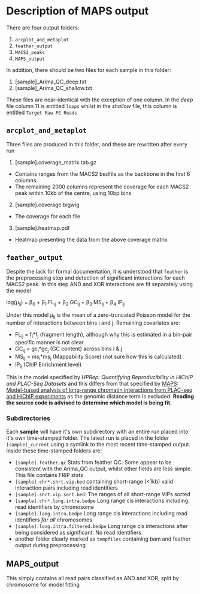 # Description of MAPS output

There are four output folders:

1. `arcplot_and_metaplot`
2. `feather_output`
3. `MACS2_peaks`
4. `MAPS_output`

In addition, there should be two files for each sample in this folder:

1. [sample]_Arima_QC_deep.txt
2. [sample]_Arima_QC_shallow.txt

These files are near-identical with the exception of one column.
In the *deep* file column 11 is entitled `loops` whilst in the *shallow* file, this column is entitled `Target Raw PE Reads`


## `arcplot_and_metaplot`

Three files are produced in this folder, and these are rewritten after every run

1. [sample].coverage_matrix.tab.gz
  + Contains ranges from the MACS2 bedfile as the backbone in the first 6 columns
  + The remaining 2000 columns represent the coverage for each MACS2 peak within 10kb of the centre, using 10bp bins
2. [sample].coverage.bigwig
  + The coverage for each file
3. [sample].heatmap.pdf
  + Heatmap presenting the data from the above coverage matrix

## `feather_output`

Despite the lack for formal documentation, it is understood that `feather` is the preprocessing step and detection of significant interactions for each MACS2 peak.
In this step AND and XOR interactions are fit separately using the model

log(µ<sub>ij</sub>) = β<sub>0</sub> + β<sub>1</sub>.FL<sub>ij</sub> + β<sub>2</sub>.GC<sub>ij</sub> + β<sub>3</sub>.MS<sub>ij</sub> + β<sub>4</sub>.IP<sub>ij</sub>

Under this model µ<sub>ij</sub> is the mean of a zero-truncated Poisson model for the number of interactions between bins i and j.
Remaining covariates are:

- FL<sub>ij</sub> = f<sub>i</sub>*f<sub>j</sub> (fragment length), although why this is estimated in a bin-pair specific manner is not clear
- GC<sub>ij</sub> = gc<sub>i</sub>*gc<sub>j</sub> (GC content) across bins i & j
- MS<sub>ij</sub> = ms<sub>i</sub>*ms<sub>j</sub> (Mappability Score) (not sure how this is calculated)
- IP<sub>ij</sub> (ChIP Enrichment level)

This is the model specified by *HPRep: Quantifying Reproducibility in HiChIP and
PLAC-Seq Datasets* and this differs from that specified by [MAPS: Model-based analysis of long-range chromatin interactions from PLAC-seq and HiChIP experiments](https://journals.plos.org/ploscompbiol/article?id=10.1371/journal.pcbi.1006982#sec028) as the genomic distance term is excluded.
**Reading the source code is advised to determine which model is being fit.**

### Subdirectories

Each **sample** will have it's own subdirectory with an entire run placed into it's own time-stamped folder.
The latest run is placed in the folder `[sample]_current` using a symlink to the most recent time-stamped output.
Inside these time-stamped folders are:

- `[sample].feather.qc` Stats from feather QC. Some appear to be consistent with the Arima_QC output, whilst other fields are less simple. This file contains FRiP stats
- `[sample].chr*.shrt.vip.bed` containing short-range (<1kb) valid interaction pairs including read identifiers
- `[sample].shrt.vip.sort.bed`: The ranges of all short-range VIPs sorted
- `[sample].chr*.long.intra.bedpe` Long range cis interactions including read identifiers by chromosome
- `[sample].long.intra.bedpe` Long range cis interactions including read identifiers *far all* chromosomes
- `[sample].long.intra.filtered.bedpe` Long range cis interactions after being considered as significant. No read identifiers
- another folder clearly marked as `tempfiles` containing bam and feather output during preprocessing


## MAPS_output

This simply contains all read pairs classified as AND and XOR, split by chromosome for model fitting

